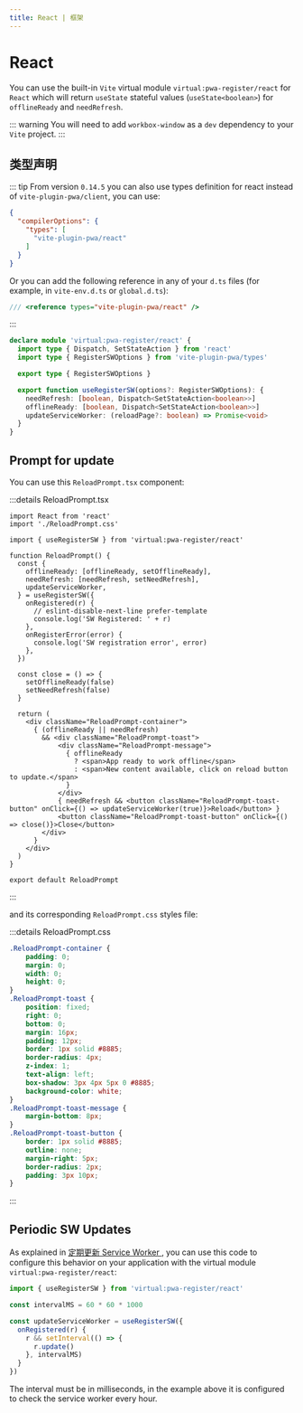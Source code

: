 ```yaml
---
title: React | 框架
---
```


# React

You can use the built-in `Vite` virtual module `virtual:pwa-register/react` for `React` which will return `useState` stateful values (`useState<boolean>`) for `offlineReady` and `needRefresh`.

::: warning
You will need to add `workbox-window` as a `dev` dependency to your `Vite` project.
:::

## 类型声明

::: tip
<TypeScriptError2307 />
From version `0.14.5` you can also use types definition for react instead of `vite-plugin-pwa/client`, you can use:
```json
{
  "compilerOptions": {
    "types": [
      "vite-plugin-pwa/react"
    ]
  }
}
```

Or you can add the following reference in any of your `d.ts` files (for example, in `vite-env.d.ts` or `global.d.ts`):
```ts
/// <reference types="vite-plugin-pwa/react" />
```
:::

```ts
declare module 'virtual:pwa-register/react' {
  import type { Dispatch, SetStateAction } from 'react'
  import type { RegisterSWOptions } from 'vite-plugin-pwa/types'

  export type { RegisterSWOptions }

  export function useRegisterSW(options?: RegisterSWOptions): {
    needRefresh: [boolean, Dispatch<SetStateAction<boolean>>]
    offlineReady: [boolean, Dispatch<SetStateAction<boolean>>]
    updateServiceWorker: (reloadPage?: boolean) => Promise<void>
  }
}
```

## Prompt for update

<ReactReactiveWarning />

You can use this `ReloadPrompt.tsx` component:

:::details ReloadPrompt.tsx
```tsx
import React from 'react'
import './ReloadPrompt.css'

import { useRegisterSW } from 'virtual:pwa-register/react'

function ReloadPrompt() {
  const {
    offlineReady: [offlineReady, setOfflineReady],
    needRefresh: [needRefresh, setNeedRefresh],
    updateServiceWorker,
  } = useRegisterSW({
    onRegistered(r) {
      // eslint-disable-next-line prefer-template
      console.log('SW Registered: ' + r)
    },
    onRegisterError(error) {
      console.log('SW registration error', error)
    },
  })

  const close = () => {
    setOfflineReady(false)
    setNeedRefresh(false)
  }

  return (
    <div className="ReloadPrompt-container">
      { (offlineReady || needRefresh)
        && <div className="ReloadPrompt-toast">
            <div className="ReloadPrompt-message">
              { offlineReady
                ? <span>App ready to work offline</span>
                : <span>New content available, click on reload button to update.</span>
              }
            </div>
            { needRefresh && <button className="ReloadPrompt-toast-button" onClick={() => updateServiceWorker(true)}>Reload</button> }
            <button className="ReloadPrompt-toast-button" onClick={() => close()}>Close</button>
        </div>
      }
    </div>
  )
}

export default ReloadPrompt
```
:::

and its corresponding `ReloadPrompt.css` styles file:

:::details ReloadPrompt.css
```css
.ReloadPrompt-container {
    padding: 0;
    margin: 0;
    width: 0;
    height: 0;
}
.ReloadPrompt-toast {
    position: fixed;
    right: 0;
    bottom: 0;
    margin: 16px;
    padding: 12px;
    border: 1px solid #8885;
    border-radius: 4px;
    z-index: 1;
    text-align: left;
    box-shadow: 3px 4px 5px 0 #8885;
    background-color: white;
}
.ReloadPrompt-toast-message {
    margin-bottom: 8px;
}
.ReloadPrompt-toast-button {
    border: 1px solid #8885;
    outline: none;
    margin-right: 5px;
    border-radius: 2px;
    padding: 3px 10px;
}
```
:::

## Periodic SW Updates

As explained in [定期更新 Service Worker ](/guide/periodic-sw-updates), you can use this code to configure this behavior on your application with the virtual module `virtual:pwa-register/react`:

```ts
import { useRegisterSW } from 'virtual:pwa-register/react'

const intervalMS = 60 * 60 * 1000

const updateServiceWorker = useRegisterSW({
  onRegistered(r) {
    r && setInterval(() => {
      r.update()
    }, intervalMS)
  }
})
```

The interval must be in milliseconds, in the example above it is configured to check the service worker every hour.

<HeuristicWorkboxWindow />
